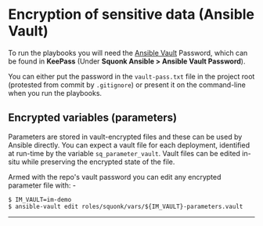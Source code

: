 # Encryption of sensitive data (Ansible Vault)
To run the playbooks you will need the [Ansible Vault] Password,
which can be found in **KeePass** (Under **Squonk Ansible > Ansible Vault Password**).

You can either put the password in the `vault-pass.txt` file in the project
root (protested from commit by `.gitignore`) or present it on the
command-line when you run the playbooks.

## Encrypted variables (parameters)
Parameters are stored in vault-encrypted files and these can be used by Ansible
directly. You can expect a vault file for each deployment, identified
at run-time by the variable `sq_parameter_vault`. Vault files can be edited
in-situ while preserving the encrypted state of the file.

Armed with the repo's vault password you can edit any encrypted
parameter file with: -

    $ IM_VAULT=im-demo
    $ ansible-vault edit roles/squonk/vars/${IM_VAULT}-parameters.vault

---

[Ansible Vault]: https://docs.ansible.com/ansible/latest/user_guide/vault.html

